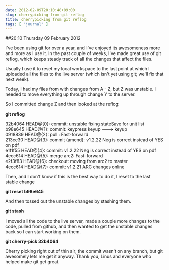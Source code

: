 ```yaml
---
date: 2012-02-09T20:10:48+09:00
slug: cherrypicking-from-git-reflog
title: cherrypicking from git reflog
tags: [ "journal" ]
---
```


##20:10 Thursday 09 February 2012

I've been using [git](https://en.wikipedia.org/wiki/Git_%28software%29) for over a year, and I've enjoyed its awesomeness more and more as I use it. In the past couple of weeks, I've made great use of git reflog, which keeps steady track of all the changes that affect the files.

 

Usually I use it to reset my local workspace to the last point at which I uploaded all the files to the live server (which isn't yet using git; we'll fix that next week).

 

Today, I had my files from with changes from A - Z, but Z was unstable. I needed to move everything up through change Y to the server.

 

So I committed change Z and then looked at the reflog:

 

**git reflog**

 

32b4064 HEAD@{0}: commit: unstable fixing stateSave for unit list  
b98e645 HEAD@{1}: commit: keypress keyup ---> keyup  
0918839 HEAD@{2}: pull : Fast-forward  
213ce30 HEAD@{3}: commit (amend): v1.2.22 Neg is correct instead of YES on pdf  
e1f1f55 HEAD@{4}: commit: v1.2.22 Neg is correct instead of YES on pdf  
4ecc614 HEAD@{5}: merge arc2: Fast-forward  
e2f3f83 HEAD@{6}: checkout: moving from arc2 to master  
4ecc614 HEAD@{7}: commit: v1.2.21 ARC changes online

 

Then, and I don't know if this is the best way to do it, I reset to the last stable change

 

**git reset b98e645**

 

And then tossed out the unstable changes by stashing them.

 

**git stash**

 

I moved all the code to the live server, made a couple more changes to the code, pulled from github, and then wanted to get the unstable changes back so I can start working on them.

 

**git cherry-pick 32b4064**

 

Cherry picking right out of thin air; the commit wasn't on any branch, but git awesomely lets me get it anyway. Thank you, Linus and everyone who helped make git get great.

 
